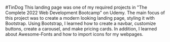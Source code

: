 #TinDog 
This landing page was one of my required projects in "The Complete 2022 Web Development Bootcamp" on Udemy. The main focus of this project was to create a modern looking landing page, styling it with Bootstrap. Using Bootstrap, I learned how to create a navbar, customize buttons, create a carousel, and make pricing cards. In addition, I learned about Awesome-Fonts and how to import icons for my webpages.
